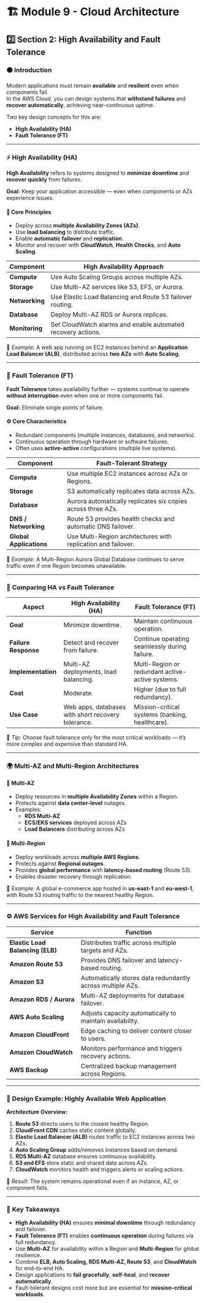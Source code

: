 # 🏗️ **Module 9 - Cloud Architecture**  

## 2️⃣ **Section 2: High Availability and Fault Tolerance**

### 🟠 **Introduction**

Modern applications must remain **available** and **resilient** even when components fail.  
In the AWS Cloud, you can design systems that **withstand failures** and **recover automatically**, achieving near-continuous uptime.

Two key design concepts for this are:
- **High Availability (HA)**  
- **Fault Tolerance (FT)**

---

### ⚡ **High Availability (HA)**

**High Availability** refers to systems designed to **minimize downtime** and **recover quickly** from failures.

**Goal:** Keep your application accessible — even when components or AZs experience issues.

#### 🧱 **Core Principles**
- Deploy across **multiple Availability Zones (AZs)**.  
- Use **load balancing** to distribute traffic.  
- Enable **automatic failover** and **replication**.  
- Monitor and recover with **CloudWatch**, **Health Checks**, and **Auto Scaling**.

| **Component** | **High Availability Approach** |
|----------------|-------------------------------|
| **Compute** | Use Auto Scaling Groups across multiple AZs. |
| **Storage** | Use Multi-AZ services like S3, EFS, or Aurora. |
| **Networking** | Use Elastic Load Balancing and Route 53 failover routing. |
| **Database** | Deploy Multi-AZ RDS or Aurora replicas. |
| **Monitoring** | Set CloudWatch alarms and enable automated recovery actions. |

🧠 *Example:* A web app running on EC2 instances behind an **Application Load Balancer (ALB)**, distributed across **two AZs** with **Auto Scaling**.

---

### 🧩 **Fault Tolerance (FT)**

**Fault Tolerance** takes availability further — systems continue to operate **without interruption** even when one or more components fail.

**Goal:** Eliminate single points of failure.

#### ⚙️ **Core Characteristics**
- Redundant components (multiple instances, databases, and networks).  
- Continuous operation through hardware or software failures.  
- Often uses **active-active** configurations (multiple live systems).  

| **Component** | **Fault-Tolerant Strategy** |
|----------------|-----------------------------|
| **Compute** | Use multiple EC2 instances across AZs or Regions. |
| **Storage** | S3 automatically replicates data across AZs. |
| **Database** | Aurora automatically replicates six copies across three AZs. |
| **DNS / Networking** | Route 53 provides health checks and automatic DNS failover. |
| **Global Applications** | Use Multi-Region architectures with replication and failover. |

🧠 *Example:* A Multi-Region Aurora Global Database continues to serve traffic even if one Region becomes unavailable.

---

### 🔄 **Comparing HA vs Fault Tolerance**

| **Aspect** | **High Availability (HA)** | **Fault Tolerance (FT)** |
|-------------|----------------------------|---------------------------|
| **Goal** | Minimize downtime. | Maintain continuous operation. |
| **Failure Response** | Detect and recover from failure. | Continue operating seamlessly during failure. |
| **Implementation** | Multi-AZ deployments, load balancing. | Multi-Region or redundant active-active systems. |
| **Cost** | Moderate. | Higher (due to full redundancy). |
| **Use Case** | Web apps, databases with short recovery tolerance. | Mission-critical systems (banking, healthcare). |

🧠 *Tip:* Choose fault tolerance only for the most critical workloads — it’s more complex and expensive than standard HA.

---

### 🌍 **Multi-AZ and Multi-Region Architectures**

#### 🔹 **Multi-AZ**
- Deploy resources in **multiple Availability Zones** within a Region.  
- Protects against **data center-level** outages.  
- Examples:
  - **RDS Multi-AZ**
  - **ECS/EKS services** deployed across AZs
  - **Load Balancers** distributing across AZs

#### 🔹 **Multi-Region**
- Deploy workloads across **multiple AWS Regions**.  
- Protects against **Regional outages**.  
- Provides **global performance** with **latency-based routing** (Route 53).  
- Enables disaster recovery through replication.

🧠 *Example:* A global e-commerce app hosted in **us-east-1** and **eu-west-1**, with Route 53 routing traffic to the nearest healthy Region.

---

### ⚙️ **AWS Services for High Availability and Fault Tolerance**

| **Service** | **Function** |
|--------------|--------------|
| **Elastic Load Balancing (ELB)** | Distributes traffic across multiple targets and AZs. |
| **Amazon Route 53** | Provides DNS failover and latency-based routing. |
| **Amazon S3** | Automatically stores data redundantly across multiple AZs. |
| **Amazon RDS / Aurora** | Multi-AZ deployments for database failover. |
| **AWS Auto Scaling** | Adjusts capacity automatically to maintain availability. |
| **Amazon CloudFront** | Edge caching to deliver content closer to users. |
| **Amazon CloudWatch** | Monitors performance and triggers recovery actions. |
| **AWS Backup** | Centralized backup management across Regions. |

---

### 🧱 **Design Example: Highly Available Web Application**

**Architecture Overview:**
1. **Route 53** directs users to the closest healthy Region.  
2. **CloudFront CDN** caches static content globally.  
3. **Elastic Load Balancer (ALB)** routes traffic to EC2 instances across two AZs.  
4. **Auto Scaling Group** adds/removes instances based on demand.  
5. **RDS Multi-AZ** database ensures continuous availability.  
6. **S3 and EFS** store static and shared data across AZs.  
7. **CloudWatch** monitors health and triggers alerts or scaling actions.  

🧠 *Result:* The system remains operational even if an instance, AZ, or component fails.

---

### 🧠 **Key Takeaways**

- **High Availability (HA)** ensures **minimal downtime** through redundancy and failover.  
- **Fault Tolerance (FT)** enables **continuous operation** during failures via full redundancy.  
- Use **Multi-AZ** for availability within a Region and **Multi-Region** for global resilience.  
- Combine **ELB, Auto Scaling, RDS Multi-AZ, Route 53**, and **CloudWatch** for end-to-end HA.  
- Design applications to **fail gracefully**, **self-heal**, and **recover automatically**.  
- Fault-tolerant designs cost more but are essential for **mission-critical workloads**.  